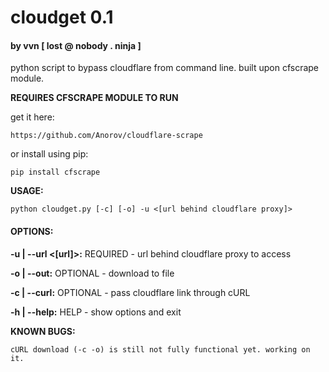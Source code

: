 # cloudget 0.1
#### by vvn [ lost @ nobody . ninja ]

 python script to bypass cloudflare from command line. built upon cfscrape module.

**REQUIRES CFSCRAPE MODULE TO RUN**

get it here:

    https://github.com/Anorov/cloudflare-scrape

or install using pip:

    pip install cfscrape

**USAGE:**

    python cloudget.py [-c] [-o] -u <[url behind cloudflare proxy]>

#### OPTIONS:

**-u | --url <[url]>:**
REQUIRED - url behind cloudflare proxy to access

**-o | --out:**
OPTIONAL - download to file

**-c | --curl:**
OPTIONAL - pass cloudflare link through cURL

**-h | --help:**
HELP - show options and exit


**KNOWN BUGS:**

    cURL download (-c -o) is still not fully functional yet. working on it.
